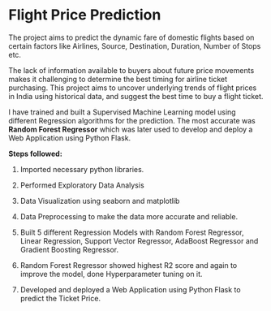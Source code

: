 # Flight Price Prediction

The project aims to predict the dynamic fare of domestic flights based on certain factors like Airlines, Source, Destination, Duration, Number of Stops etc.

The lack of information available to buyers about future price movements makes it challenging to determine the best timing for airline ticket purchasing. This project aims to uncover underlying trends of flight prices in India using historical data, and suggest the best time to buy a flight ticket.

I have trained and built a Supervised Machine Learning model using different Regression algorithms for the prediction. The most accurate was **Random Forest Regressor** which was later used to develop and deploy a Web Application using Python Flask.

**Steps followed:**

1.	Imported necessary python libraries.

2.	Performed Exploratory Data Analysis 

3.	Data Visualization using seaborn and matplotlib

4.	Data Preprocessing to make the data more accurate and reliable.

5.	Built 5 different Regression Models with Random Forest Regressor,
Linear Regression, Support Vector Regressor, AdaBoost Regressor and
Gradient Boosting Regressor.

6.	Random Forest Regressor showed highest R2 score and again to improve the model, done Hyperparameter tuning on it.

7.	Developed and deployed a Web Application using Python Flask to predict the Ticket Price. 

